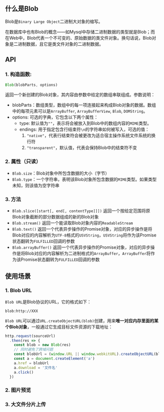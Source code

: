 ## 什么是Blob
Blob是`Binary Large Object`二进制大对象的缩写。

在数据库中也有Blob的概念——如Mysql中存储二进制数据的类型就是Blob；而在Web中，Blob代表一个不可变的、原始数据的类文件对象。换句话说，Blob对象是二进制数据，且它是类文件对象的二进制数据。

## API
### 1. 构造函数:
```js
Blob(blobParts, options)
```
返回一个新创建的Blob对象，其内容由参数中给定的数组串联组成。参数说明：

- blobParts：数组类型，数组中的每一项连接起来构成Blob对象的数据。数组中的每项元素可以是`ArrayBuffer`, `ArrayBufferView`, `Blob`, `DOMString`。
- options: 可选的字典，它包含以下两个属性：
  - type: 默认值为`""`，表示将会被放入到Blob中的数组内容的`MIME`类型。
  - endings: 用于指定包含行结束符`\n`的字符串如何被写入，可选的值：
    1. `"native"`，代表行结束符会被更改为适合宿主操作系统文件系统的换行符
    2. `"transparent"`，默认值，代表会保持Blob中的结束符不变

### 2. 属性（只读）
- `Blob.size`：Blob对象中所包含数据的大小（字节）
- `Blob.type`：一个字符串，表明该Blob对象所包含数据的`MIME`类型。如果类型未知，则该值为空字符串

### 3. 方法
- `Blob.slice([start[, end[, contentType]]])`
  返回一个按给定范围将原Blob对象截断的部分数据组成的新的Blob对象
- `Blob.stream()`
  返回一个能读取Blob对象内容的`ReadableStream`
- `Blob.text()`
  返回一个代表异步操作的Promise对象，对应的异步操作是将Blob对应的内容解析为`UTF-8`格式的`USVString`，`USVString`将作为该Promise状态翻转为`FULFILLED`回调的参数
- `Blob.arrayBuffer()`
  返回一个代表异步操作的Promise对象，对应的异步操作是将Blob对应的内容解析为二进制格式的`ArrayBuffer`，`ArrayBuffer`将作为该Promise状态翻转为`FULFILLED`回调的参数

## 使用场景
### 1. Blob URL
`Blob URL`是Blob协议的URL，它的格式如下：
```
blob:http://XXX
```

`Blob URL`可以通过`URL.createObjectURL(blob)`创建，用来**唯一对应内存里面的某个Blob对象**，一般通过它生成目标文件资源的下载地址：
```js
http.request(sourceUrl)
  .then(res => {
    const blob = new Blob(res)
    // 同时避免了跨域问题
    const blobUrl = (window.URL || window.webkitURL).createObjectURL(blob)
    const a = document.createElement('a')
    a.href = blobUrl
    a.download = '文件名'
    a.click()
  })
```

### 2. 图片预览

### 3. 大文件分片上传
